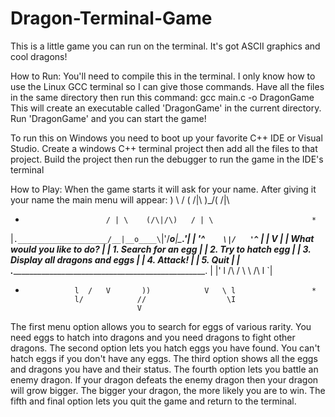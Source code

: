 # Dragon-Terminal-Game
This is a little game you can run on the terminal. It's got ASCII graphics and cool dragons!


How to Run:
You'll need to compile this in the terminal. I only know how to use the Linux GCC terminal so I can give those commands.
Have all the files in the same directory then run this command: gcc main.c -o DragonGame
This will create an executable called 'DragonGame' in the current directory. Run 'DragonGame' and you can start the game!

To run this on Windows you need to boot up your favorite C++ IDE or Visual Studio.
Create a windows C++ terminal project then add all the files to that project.
Build the project then run the debugger to run the game in the IDE's terminal

How to Play:
When the game starts it will ask for your name. 
After giving it your name the main menu will appear:
                          )       \   /      (
                         /|\      )\_/(     /|\
*                       / | \    (/\|/\)   / | \                      *
|`.____________________/__|__o____\`|'/___o__|__\___________________.'|
|                           '^`    \|/   '^`                          |
|                                   V                                 |
|    What would you like to do?	                                      |
|       1. Search for an egg                                          |
|       2. Try to hatch egg                                           |
|       3. Display all dragons and eggs                               |
|       4. Attack!                                                    |
|       5. Quit                                                       |
| ._________________________________________________________________. |
|'               l    /\ /     \\            \ /\   l                `|
*                l  /   V       ))            V   \ l                 *
                 l/            //                  \I
                               V 
The first menu option allows you to search for eggs of various rarity. You need eggs to hatch into dragons and you need dragons to fight other dragons.
The second option lets you hatch eggs you have found. You can't hatch eggs if you don't have any eggs.
The third option shows all the eggs and dragons you have and their status.
The fourth option lets you battle an enemy dragon. If your dragon defeats the enemy dragon then your dragon will grow bigger.
  The bigger your dragon, the more likely you are to win.
The fifth and final option lets you quit the game and return to the terminal.
